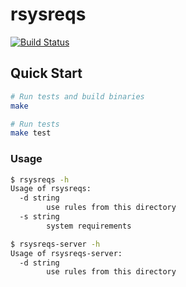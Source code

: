 # rsysreqs

[![Build Status](https://travis-ci.org/glin/rsysreqs.svg?branch=master)](https://travis-ci.org/glin/rsysreqs)

## Quick Start

```sh
# Run tests and build binaries
make

# Run tests
make test
```

### Usage

```sh
$ rsysreqs -h
Usage of rsysreqs:
  -d string
        use rules from this directory
  -s string
        system requirements

$ rsysreqs-server -h
Usage of rsysreqs-server:
  -d string
        use rules from this directory
```
